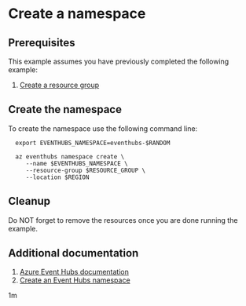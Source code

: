 
# Create a namespace

## Prerequisites

This example assumes you have previously completed the following example:

1. [Create a resource group](../../../general/group/create/README.md)

<!-- workflow.cron(0 7 * * 2) -->
<!-- workflow.include(../../../general/group/create/README.md) -->

## Create the namespace

To create the namespace use the following command line:

````shell
  export EVENTHUBS_NAMESPACE=eventhubs-$RANDOM

  az eventhubs namespace create \
     --name $EVENTHUBS_NAMESPACE \
     --resource-group $RESOURCE_GROUP \
     --location $REGION
````

## Cleanup

<!-- workflow.directOnly()

  export RESULT=$(az eventhubs namespace show --name $EVENTHUBS_NAMESPACE --resource-group $RESOURCE_GROUP --output tsv --query provisioningState)
  az group delete --name $RESOURCE_GROUP --yes || true
  if [[ "$RESULT" != Succeeded ]]; then
    echo "Azure Event Hubs namespace - $EVENTHUBS_NAMESPACE - was not provisioned properly"
    exit 1
  fi

  -->

Do NOT forget to remove the resources once you are done running the example.

## Additional documentation

1. [Azure Event Hubs documentation](https://docs.microsoft.com/azure/event-hubs/)
1. [Create an Event Hubs namespace](https://docs.microsoft.com/azure/event-hubs/event-hubs-quickstart-cli#create-an-event-hubs-namespace)

1m
